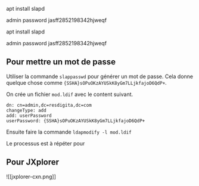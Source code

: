 apt install slapd

admin password
jasff2852198342hjweqf

apt install slapd

admin password
jasff2852198342hjweqf

## Pour mettre un mot de passe

Utiliser la commande `slappasswd` pour générer un mot de passe. Cela donne quelque chose comme `{SSHA}sOPuOKzAYUSkK8yGm7LLjkfajoD6QdP+`.

On crée un fichier `mod.ldif` avec le content suivant.

```
dn: cn=admin,dc=resdigita,dc=com
changeType: add
add: userPassword
userPassword: {SSHA}sOPuOKzAYUSkK8yGm7LLjkfajoD6QdP+
```

Ensuite faire la commande `ldapmodify -l mod.ldif`

Le processus est à répéter pour 

## Pour JXplorer


![[jxplorer-cxn.png]]